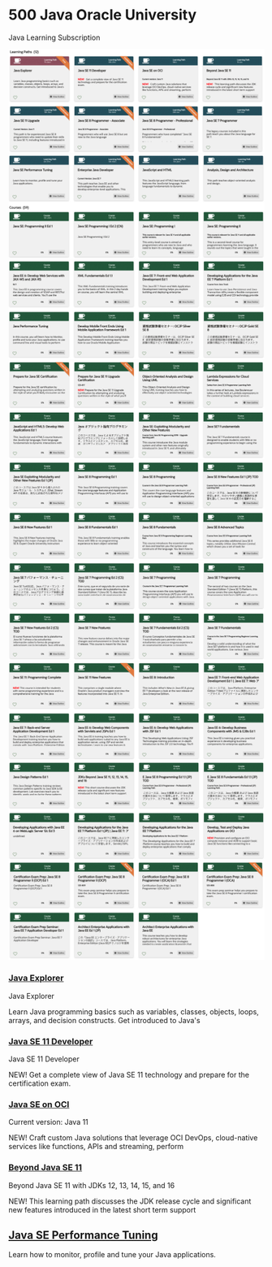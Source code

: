 # 500 Java Oracle University

Java Learning Subscription

![950-01](500-Java-Oracle-University/images/950-01.png)
![950-02](500-Java-Oracle-University/images/950-02.png)
![950-03](500-Java-Oracle-University/images/950-03.png)
![950-04](500-Java-Oracle-University/images/950-04.png)
![950-05](500-Java-Oracle-University/images/950-05.png)
![950-06](500-Java-Oracle-University/images/950-06.png)
![950-07](500-Java-Oracle-University/images/950-07.png)
![950-08](500-Java-Oracle-University/images/950-08.png)
![950-09](500-Java-Oracle-University/images/950-09.png)

### [Java Explorer](500-Java-Oracle-University/505-Java-Explorer.md)

Java Explorer

Learn Java programming basics such as variables, classes, objects, loops, arrays, and decision constructs. Get introduced to Java's

### [Java SE 11 Developer](500-Java-Oracle-University/510_Java_SE_11_Developer.md)

Java SE 11 Developer

NEW!   Get a complete view of Java SE 11 technology and prepare for the certification exam.
 
### [Java SE on OCI](500-Java-Oracle-University/512-Java-SE-on-OCI.md)

Current version: Java 11

NEW!   Craft custom Java solutions that leverage OCI DevOps, cloud-native services like functions, APIs and streaming, perform

### [Beyond Java SE 11](500-Java-Oracle-University/514-Beyond-Java-SE-11.md)

Beyond Java SE 11 with JDKs 12, 13, 14, 15, and 16

NEW!   This learning path discusses the JDK release cycle and significant new features introduced in the latest short term support

## [Java SE Performance Tuning](500-Java-Oracle-University/524-Java-SE-Performance-Tuning.md)

Learn how to monitor, profile and tune your Java applications.
